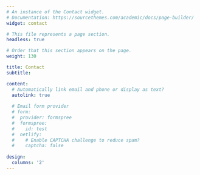 ```yaml
---
# An instance of the Contact widget.
# Documentation: https://sourcethemes.com/academic/docs/page-builder/
widget: contact

# This file represents a page section.
headless: true

# Order that this section appears on the page.
weight: 130

title: Contact
subtitle:

content:
  # Automatically link email and phone or display as text?
  autolink: true
  
  # Email form provider
  # form:
  #  provider: formspree
  #  formspree:
  #    id: test
  #  netlify:
  #    # Enable CAPTCHA challenge to reduce spam?
  #    captcha: false
  
design:
  columns: '2'
---
```

